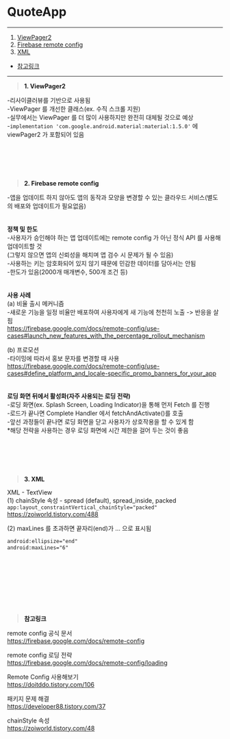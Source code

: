 # QuoteApp

---
1. <a href = "#content1">ViewPager2</a></br>
2. <a href = "#content2">Firebase remote config</a></br>
3. <a href = "#content3">XML</a></br>
* <a href = "#ref">참고링크</a>
---
><a id = "content1">**1. ViewPager2**</a></br>


-리사이클러뷰를 기반으로 사용됨</br>
-ViewPager 를 개선한 클래스(ex. 수직 스크롤 지원)</br>
-실무에서는 ViewPager 를 더 많이 사용하지만 완전히 대체될 것으로 예상</br>
-`implementation 'com.google.android.material:material:1.5.0'` 에 viewPager2 가 포함되어 있음</br>

<br></br>
<br></br>

><a id = "content2">**2. Firebase remote config**</a></br>


-앱을 업데이트 하지 않아도 앱의 동작과 모양을 변경할 수 있는 클라우드 서비스(별도의 배포와 업데이트가 필요없음)</br>
<br></br>
**정책 및 한도**</br>
-사용자가 승인해야 하는 앱 업데이트에는 remote config 가 아닌 정식 API 를 사용해 업데이트할 것</br>
(그렇지 않으면 앱의 신뢰성을 해치며 앱 검수 시 문제가 될 수 있음)</br>
-사용하는 키는 암호화되어 있지 않기 때문에 민감한 데이터를 담아서는 안됨</br>
-한도가 있음(2000개 매개변수, 500개 조건 등)</br>
<br></br>
**사용 사례**</br>
(a) 비율 출시 메커니즘</br>
-새로운 기능을 일정 비율만 배포하여 사용자에게 새 기능에 천천히 노출 -> 반응을 살핌</br>
https://firebase.google.com/docs/remote-config/use-cases#launch_new_features_with_the_percentage_rollout_mechanism</br>

(b) 프로모션</br>
-타이밍에 따라서 홍보 문자를 변경할 때 사용</br>
https://firebase.google.com/docs/remote-config/use-cases#define_platform_and_locale-specific_promo_banners_for_your_app</br>
<br></br>
**로딩 화면 뒤에서 활성화(자주 사용되는 로딩 전략)**</br>
-로딩 화면(ex. Splash Screen, Loading Indicator)을 통해 먼저 Fetch 를 진행</br>
-로드가 끝나면 Complete Handler 에서 fetchAndActivate()를 호출</br>
-앞선 과정들이 끝나면 로딩 화면을 닫고 사용자가 상호작용을 할 수 있게 함</br>
*해당 전략을 사용하는 경우 로딩 화면에 시간 제한을 걸어 두는 것이 좋음</br>

<br></br>
<br></br>

><a id = "content3">**3. XML**</a></br>


XML - TextView</br>
(1) chainStyle 속성 - spread (default), spread_inside, packed</br>
`app:layout_constraintVertical_chainStyle="packed"`</br>
https://zoiworld.tistory.com/488</br>

(2) maxLines 를 초과하면 끝자리(end)가 ... 으로 표시됨</br>

```xml
android:ellipsize="end"
android:maxLines="6"
```

<br></br>
<br></br>
---

><a id = "ref">**참고링크**</a></br>

remote config 공식 문서</br>
https://firebase.google.com/docs/remote-config</br>

remote config 로딩 전략</br>
https://firebase.google.com/docs/remote-config/loading</br>

Remote Config 사용해보기</br>
https://doitddo.tistory.com/106</br>

패키지 문제 해결</br>
https://developer88.tistory.com/37</br>

chainStyle 속성</br>
https://zoiworld.tistory.com/48</br>